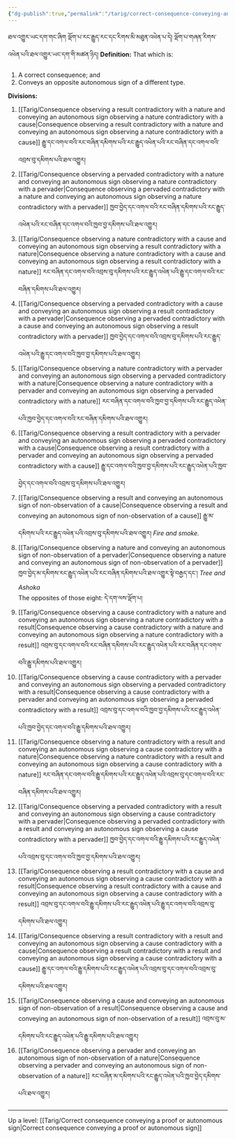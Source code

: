 ```yaml
---
{"dg-publish":true,"permalink":"/tarig/correct-consequence-conveying-an-opposite-of-different-type/"}
---
```


ཐལ་འགྱུར་ཡང་དག་གང་ཞིག ལྡོག་པ་རང་རྒྱུད་རང་དང་རིགས་མི་མཐུན་འཕེན་པ་དེ། ལྡོག་པ་གཞན་རིགས་འཕེན་པའི་ཐལ་འགྱུར་ཡང་དག་གི་མཚན་ཉིད།
**Definition:** That which is:
1. A correct consequence; and
2. Conveys an opposite autonomous sign of a different type.

**Divisions:**
1. [[Tarig/Consequence observing a result contradictory with a nature and conveying an autonomous sign observing a nature contradictory with a cause\|Consequence observing a result contradictory with a nature and conveying an autonomous sign observing a nature contradictory with a cause]]
   རྒྱུ་དང་འགལ་བའི་རང་བཞིན་དམིགས་པའི་རང་རྒྱུད་འཕེན་པའི་རང་བཞིན་དང་འགལ་བའི་འབྲས་བུ་དམིགས་པའི་ཐལ་འགྱུར།
2. [[Tarig/Consequence observing a pervaded contradictory with a nature and conveying an autonomous sign observing a nature contradictory with a pervader\|Consequence observing a pervaded contradictory with a nature and conveying an autonomous sign observing a nature contradictory with a pervader]]
   ཁྱབ་བྱེད་དང་འགལ་བའི་རང་བཞིན་དམིགས་པའི་རང་རྒྱུད་འཕེན་པའི་རང་བཞིན་དང་འགལ་བའི་ཁྱབ་བྱ་དམིགས་པའི་ཐལ་འགྱུར།
3. [[Tarig/Consequence observing a nature contradictory with a cause and conveying an autonomous sign observing a result contradictory with a nature\|Consequence observing a nature contradictory with a cause and conveying an autonomous sign observing a result contradictory with a nature]]
   རང་བཞིན་དང་འགལ་བའི་འབྲས་བུ་དམིགས་པའི་རང་རྒྱུད་འཕེན་པའི་རྒྱུ་དང་འགལ་བའི་རང་བཞིན་དམིགས་པའི་ཐལ་འགྱུར།
4. [[Tarig/Consequence observing a pervaded contradictory with a cause and conveying an autonomous sign observing a result contradictory with a pervader\|Consequence observing a pervaded contradictory with a cause and conveying an autonomous sign observing a result contradictory with a pervader]]
   ཁྱབ་བྱེད་དང་འགལ་བའི་འབྲས་བུ་དམིགས་པའི་རང་རྒྱུད་འཕེན་པའི་རྒྱུ་དང་འགལ་བའི་ཁྱབ་བྱ་དམིགས་པའི་ཐལ་འགྱུར།
5. [[Tarig/Consequence observing a nature contradictory with a pervader and conveying an autonomous sign observing a pervaded contradictory with a nature\|Consequence observing a nature contradictory with a pervader and conveying an autonomous sign observing a pervaded contradictory with a nature]]
   རང་བཞིན་དང་འགལ་བའི་ཁྱབ་བྱ་དམིགས་པའི་རང་རྒྱུད་འཕེན་པའི་ཁྱབ་བྱེད་དང་འགལ་བའི་རང་བཞིན་དམིགས་པའི་ཐལ་འགྱུར།
6. [[Tarig/Consequence observing a result contradictory with a pervader and conveying an autonomous sign observing a pervaded contradictory with a cause\|Consequence observing a result contradictory with a pervader and conveying an autonomous sign observing a pervaded contradictory with a cause]]
   རྒྱུ་དང་འགལ་བའི་ཁྱབ་བྱ་དམིགས་པའི་རང་རྒྱུད་འཕེན་པའི་ཁྱབ་བྱེད་དང་འགལ་བའི་འབྲས་བུ་དམིགས་པའི་ཐལ་འགྱུར།
7. [[Tarig/Consequence observing a result and conveying an autonomous sign of non-observation of a cause\|Consequence observing a result and conveying an autonomous sign of non-observation of a cause]]
   རྒྱུ་མ་དམིགས་པའི་རང་རྒྱུད་འཕེན་པའི་འབྲས་བུ་དམིགས་པའི་ཐལ་འགྱུར། *Fire and smoke.*
8. [[Tarig/Consequence observing a nature and conveying an autonomous sign of non-observation of a pervader\|Consequence observing a nature and conveying an autonomous sign of non-observation of a pervader]]
   ཁྱབ་བྱེད་མ་དམིགས་རང་རྒྱུད་འཕེན་པའི་རང་བཞིན་དམིགས་པའི་ཐལ་འགྱུར་སྟེ་བརྒྱད་དང་། *Tree and Ashoka* <br>
   The opposites of those eight: དེ་དག་ལས་ལྡོག་པ།
9. [[Tarig/Consequence observing a cause contradictory with a nature and conveying an autonomous sign observing a nature contradictory with a result\|Consequence observing a cause contradictory with a nature and conveying an autonomous sign observing a nature contradictory with a result]]
   འབྲས་བུ་དང་འགལ་བའི་རང་བཞིན་དམིགས་པའི་རང་རྒྱུད་འཕེན་པའི་རང་བཞིན་དང་འགལ་བའི་རྒྱུ་དམིགས་པའི་ཐལ་འགྱུར།
10. [[Tarig/Consequence observing a cause contradictory with a pervader and conveying an autonomous sign observing a pervaded contradictory with a result\|Consequence observing a cause contradictory with a pervader and conveying an autonomous sign observing a pervaded contradictory with a result]]
    འབྲས་བུ་དང་འགལ་བའི་ཁྱབ་བྱ་དམིགས་པའི་རང་རྒྱུད་འཕེན་པའི་ཁྱབ་བྱེད་དང་འགལ་བའི་རྒྱུ་དམིགས་པའི་ཐལ་འགྱུར།
11. [[Tarig/Consequence observing a nature contradictory with a result and conveying an autonomous sign observing a cause contradictory with a nature\|Consequence observing a nature contradictory with a result and conveying an autonomous sign observing a cause contradictory with a nature]]
    རང་བཞིན་དང་འགལ་བའི་རྒྱུ་དམིགས་པའི་རང་རྒྱུད་འཕེན་པའི་འབྲས་བུ་དང་འགལ་བའི་རང་བཞིན་དམིགས་པའི་ཐལ་འགྱུར།
12. [[Tarig/Consequence observing a pervaded contradictory with a result and conveying an autonomous sign observing a cause contradictory with a pervader\|Consequence observing a pervaded contradictory with a result and conveying an autonomous sign observing a cause contradictory with a pervader]]
    ཁྱབ་བྱེད་དང་འགལ་བའི་རྒྱུ་དམིགས་པའི་རང་རྒྱུད་འཕེན་པའི་འབྲས་བུ་དང་འགལ་བའི་ཁྱབ་བྱ་དམིགས་པའི་ཐལ་འགྱུར།
13. [[Tarig/Consequence observing a result contradictory with a cause and conveying an autonomous sign observing a cause contradictory with a result\|Consequence observing a result contradictory with a cause and conveying an autonomous sign observing a cause contradictory with a result]]
    འབྲས་བུ་དང་འགལ་བའི་རྒྱུ་དམིགས་པའི་རང་རྒྱུད་འཕེན་པའི་རྒྱུ་དང་འགལ་བའི་འབྲས་བུ་དམིགས་པའི་ཐལ་འགྱུར།
14. [[Tarig/Consequence observing a result contradictory with a result and conveying an autonomous sign observing a cause contradictory with a cause\|Consequence observing a result contradictory with a result and conveying an autonomous sign observing a cause contradictory with a cause]]
    རྒྱུ་དང་འགལ་བའི་རྒྱུ་དམིགས་པའི་རང་རྒྱུད་འཕེན་པའི་འབྲས་བུ་དང་འགལ་བའི་འབྲས་བུ་དམིགས་པའི་ཐལ་འགྱུར།
15. [[Tarig/Consequence observing a cause and conveying an autonomous sign of non-observation of a result\|Consequence observing a cause and conveying an autonomous sign of non-observation of a result]]
    འབྲས་བུ་མ་དམིགས་པའི་རང་རྒྱུད་འཕེན་པའི་རྒྱུ་དམིགས་པའི་ཐལ་འགྱུར།
16. [[Tarig/Consequence observing a pervader and conveying an autonomous sign of non-observation of a nature\|Consequence observing a pervader and conveying an autonomous sign of non-observation of a nature]]
    རང་བཞིན་མ་དམིགས་པའི་རང་རྒྱུད་འཕེན་པའི་ཁྱབ་བྱེད་དམིགས་པའི་ཐལ་འགྱུར།



---
Up a level: [[Tarig/Correct consequence conveying a proof or autonomous sign\|Correct consequence conveying a proof or autonomous sign]]